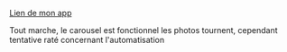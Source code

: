 [Lien de mon app](https://resto-fab.herokuapp.com/)
<p>Tout marche, le carousel est fonctionnel les photos tournent, cependant tentative raté concernant l'automatisation</p>